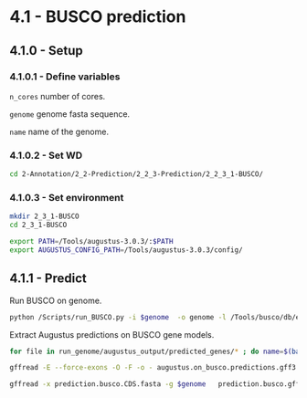 4.1 - BUSCO prediction
======================

## 4.1.0 - Setup

### 4.1.0.1 - Define variables

`n_cores` number of cores.

`genome` genome fasta sequence.

`name` name of the genome.

### 4.1.0.2 - Set WD

```bash
cd 2-Annotation/2_2-Prediction/2_2_3-Prediction/2_2_3_1-BUSCO/
```

### 4.1.0.3 - Set environment

```bash
mkdir 2_3_1-BUSCO 
cd 2_3_1-BUSCO

export PATH=/Tools/augustus-3.0.3/:$PATH
export AUGUSTUS_CONFIG_PATH=/Tools/augustus-3.0.3/config/
```

4.1.1 - Predict
---------------

Run BUSCO on genome.

``` bash
python /Scripts/run_BUSCO.py -i $genome  -o genome -l /Tools/busco/db/embryophyta_odb9/ -m genome -c $n_cores
```

Extract Augustus predictions on BUSCO gene models.

``` bash
for file in run_genome/augustus_output/predicted_genes/* ; do name=$(basename $file) ; cat $file | grep -v '^#' | grep -v "protein_match"| grep -v 'tss' | grep -v "codon" |grep -v tts|  grep -v intron | sed '/gene/ s:\(.*\)\(\tAUGUSTUS.*gene.*\)\t\(g.*\):\1\2\tID=\1.'"$name"'.\3: ; /transcript/ s:\(.*\)\tAUGUSTUS\ttranscript\(.*\)\t\(g.*\)\(\.t.*\):\1\tAUGUSTUS\tmRNA\2\tID=\1.'"$name"'.\3\4;Parent=\1.'"$name"'.\3: ; /exon/ s:\(.*\)\(\tAUGUSTUS.*\)transcript_id \"\(.*\)\"; gene_id "\(.*\)";$:\1\2Parent=\1.'"$name"'.\3;ID=\1.'"$name"'.\3.exon.:; /CDS/ s:\(.*\)\(\tAUGUSTUS.*\)transcript_id \"\(.*\)\"; gene_id "\(.*\)";$:\1\2Parent=\1.'"$name"'.\3;ID=\1.'"$name"'.\3.cds.:' | awk '{if ($3=="CDS" || $3=="exon") {print $0NR} else {print $0} } '; done > augustus.on_busco.predictions.gff3

gffread -E --force-exons -O -F -o - augustus.on_busco.predictions.gff3 | sed '1,1d;/CDS/ s/\(.*Parent=\)\(.*\)/\1\2;ID=\2.cds./;/exon/ s/\(.*Parent=\)\(.*\)/\1\2;ID=\2.exon./' | awk '{if ($3=="exon" || $3=="CDS" ) {print $0NR} else {print $0}   } ' | sed 's:AUGUSTUS:augustus_BUSCOv3:' >  prediction.busco.gff3

gffread -x prediction.busco.CDS.fasta -g $genome   prediction.busco.gff3
```
